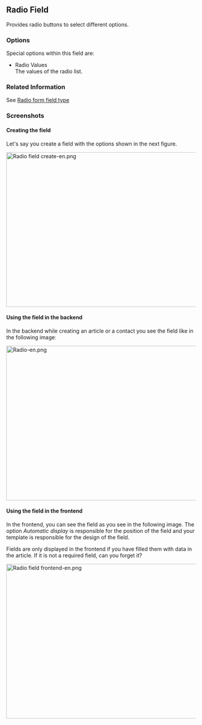 <!-- Filename: J3.x:Adding_custom_fields/Radio_Field / Display title: Adding custom fields/Radio Field -->

## Radio Field

Provides radio buttons to select different options.

### Options

Special options within this field are:

- Radio Values  
  The values of the radio list.

### Related Information

See [Radio form field
type](https://docs.joomla.org/Radio_form_field_type "Special:MyLanguage/Radio form field type")

### Screenshots

#### Creating the field

Let's say you create a field with the options shown in the next figure.

<img
src="https://docs.joomla.org/images/thumb/3/3d/Radio_field_create-en.png/800px-Radio_field_create-en.png"
decoding="async"
srcset="https://docs.joomla.org/images/thumb/3/3d/Radio_field_create-en.png/1200px-Radio_field_create-en.png 1.5x, https://docs.joomla.org/images/3/3d/Radio_field_create-en.png 2x"
data-file-width="1291" data-file-height="661" width="800" height="410"
alt="Radio field create-en.png" />

#### Using the field in the backend

In the backend while creating an article or a contact you see the field
like in the following imageː

<img
src="https://docs.joomla.org/images/thumb/f/fc/Radio-en.png/800px-Radio-en.png"
decoding="async"
srcset="https://docs.joomla.org/images/thumb/f/fc/Radio-en.png/1200px-Radio-en.png 1.5x, https://docs.joomla.org/images/f/fc/Radio-en.png 2x"
data-file-width="1291" data-file-height="661" width="800" height="410"
alt="Radio-en.png" />

#### Using the field in the frontend

In the frontend, you can see the field as you see in the following
image. The option *Automatic display* is responsible for the position of
the field and your template is responsible for the design of the
field.

Fields are only displayed in the frontend if you have filled them with
data in the article. If it is not a required field, can you forget it?

<img
src="https://docs.joomla.org/images/thumb/a/a2/Radio_field_frontend-en.png/800px-Radio_field_frontend-en.png"
decoding="async"
srcset="https://docs.joomla.org/images/thumb/a/a2/Radio_field_frontend-en.png/1200px-Radio_field_frontend-en.png 1.5x, https://docs.joomla.org/images/a/a2/Radio_field_frontend-en.png 2x"
data-file-width="1291" data-file-height="661" width="800" height="410"
alt="Radio field frontend-en.png" />
